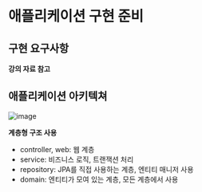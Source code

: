 # 애플리케이션 구현 준비

## 구현 요구사항

**강의 자료 참고**

## 애플리케이션 아키텍쳐

![image](https://user-images.githubusercontent.com/106286686/216293759-85b314d4-aed4-4089-9bb7-4a55f5482821.png)

**계층형 구조 사용**

- controller, web: 웹 계층
- service: 비즈니스 로직, 트랜잭션 처리
- repository: JPA를 직접 사용하는 계층, 엔티티 매니저 사용
- domain: 엔티티가 모여 있는 계층, 모든 계층에서 사용
